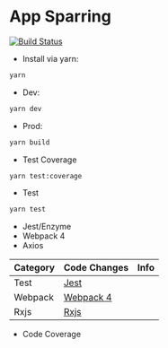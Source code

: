 # App Sparring
[![Build Status](https://travis-ci.org/rodrigomilfont/appsparring.svg?branch=master)](https://travis-ci.org/rodrigomilfont/appsparring)
* Install via yarn:

```bash
yarn
```

* Dev:

```bash
yarn dev
```

* Prod:

```bash
yarn build
```

* Test Coverage

```bash
yarn test:coverage
```
* Test
```bash
yarn test
```

* Jest/Enzyme
* Webpack 4
* Axios

| Category | Code Changes                                                                              | Info |
| -------- | ----------------------------------------------------------------------------------------- | ---- |
| Test     | [Jest](https://github.com/rodrigomilfont/appsparring/compare/master...grid)               |      |
| Webpack  | [Webpack 4](https://github.com/rodrigomilfont/appsparring/compare/master...webpackUpdate) |      |
| Rxjs     | [Rxjs](https://github.com/rodrigomilfont/appsparring/compare/master...rxjs)               |      |

* Code Coverage

